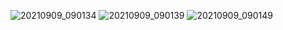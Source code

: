![20210909_090134](https://user-images.githubusercontent.com/89970821/132661098-ce63c6ff-6c0c-4d54-a943-d447f4a0fa76.jpg)
![20210909_090139](https://user-images.githubusercontent.com/89970821/132661117-1bad2368-ba72-4d8e-b32b-ba943011ee0a.jpg)
![20210909_090149](https://user-images.githubusercontent.com/89970821/132661127-96bb2779-d048-433e-ab68-d7e96302f7f6.jpg)

